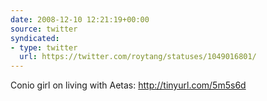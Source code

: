 ```yaml
---
date: 2008-12-10 12:21:19+00:00
source: twitter
syndicated:
- type: twitter
  url: https://twitter.com/roytang/statuses/1049016801/
---
```


Conio girl on living with Aetas: http://tinyurl.com/5m5s6d